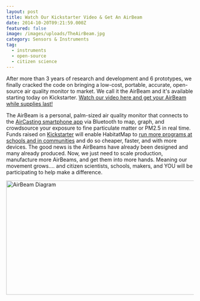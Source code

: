 ```yaml
---
layout: post
title: Watch Our Kickstarter Video & Get An AirBeam
date: 2014-10-20T09:21:59.000Z
featured: false
image: /images/uploads/TheAirBeam.jpg
category: Sensors & Instruments
tag:
  - instruments
  - open-source
  - citizen science
---
```

<p>After more than 3 years of research and development and 6 prototypes, we finally cracked the code on bringing a low-cost, portable, accurate, open-source air quality monitor to market. We call it the AirBeam and it's available starting today on Kickstarter. <a href="https://www.kickstarter.com/projects/741031201/981875272?token=b9e7363b" target="_blank">Watch our video here and get your AirBeam while supplies last!</a></p>
<p>The AirBeam is a personal, palm-sized air quality monitor that connects to the <a href="https://play.google.com/store/apps/details?id=pl.llp.aircasting&amp;hl=en" target="_blank">AirCasting smartphone app</a> via Bluetooth to map, graph, and crowdsource your exposure to fine particulate matter or PM2.5 in real time. Funds raised on <a href="https://www.kickstarter.com/projects/741031201/981875272?token=b9e7363b" target="_blank">Kickstarter</a> will enable HabitatMap to <a href="http://www.takingspace.org/aircasting-youth/" target="_blank">run more programs at schools and in communities</a> and do so cheaper, faster, and with more devices. The good news is the AirBeams have already been designed and many already produced. Now, we just need to scale production, manufacture more AirBeams, and get them into more hands. Meaning our movement grows…. and citizen scientists, schools, makers, and YOU will be participating to help make a difference.</p>
<p><a href="https://www.kickstarter.com/projects/741031201/981875272?token=b9e7363b" target="_blank"><img style="text-decoration: underline;" title="AirBeam Diagram" src="{{ site.baseurl }}/assets/AirBeamSticker2.jpg" alt="AirBeam Diagram" width="600" height="307" /></a></p>

